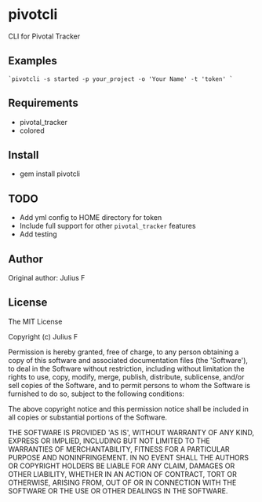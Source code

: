 pivotcli
===========

CLI for Pivotal Tracker


Examples
--------

    `pivotcli -s started -p your_project -o 'Your Name' -t 'token' `

Requirements
------------

* pivotal_tracker
* colored

Install
-------

* gem install pivotcli

TODO
-------

* Add yml config to HOME directory for token
* Include full support for other `pivotal_tracker` features
* Add testing

Author
------

Original author: Julius F


License
-------

The MIT License

Copyright (c) Julius F

Permission is hereby granted, free of charge, to any person obtaining
a copy of this software and associated documentation files (the
'Software'), to deal in the Software without restriction, including
without limitation the rights to use, copy, modify, merge, publish,
distribute, sublicense, and/or sell copies of the Software, and to
permit persons to whom the Software is furnished to do so, subject to
the following conditions:

The above copyright notice and this permission notice shall be
included in all copies or substantial portions of the Software.

THE SOFTWARE IS PROVIDED 'AS IS', WITHOUT WARRANTY OF ANY KIND,
EXPRESS OR IMPLIED, INCLUDING BUT NOT LIMITED TO THE WARRANTIES OF
MERCHANTABILITY, FITNESS FOR A PARTICULAR PURPOSE AND NONINFRINGEMENT.
IN NO EVENT SHALL THE AUTHORS OR COPYRIGHT HOLDERS BE LIABLE FOR ANY
CLAIM, DAMAGES OR OTHER LIABILITY, WHETHER IN AN ACTION OF CONTRACT,
TORT OR OTHERWISE, ARISING FROM, OUT OF OR IN CONNECTION WITH THE
SOFTWARE OR THE USE OR OTHER DEALINGS IN THE SOFTWARE.

